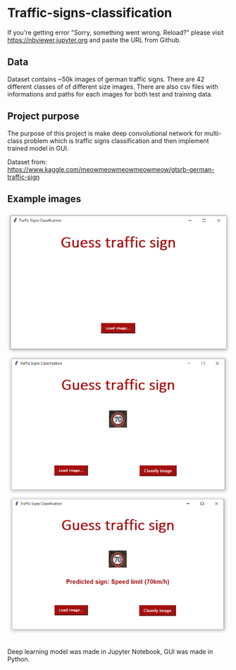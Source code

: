 # Traffic-signs-classification
If you're getting error "Sorry, something went wrong. Reload?" please visit https://nbviewer.jupyter.org and paste the URL from Github.

## Data
Dataset contains ~50k images of german traffic signs. There are 42 different classes of of different size images. There are also csv files with informations and paths for each images for both test and training data.

## Project purpose
The purpose of this project is make deep convolutional network for multi-class problem which is traffic signs classification and then implement trained model in GUI.

Dataset from: https://www.kaggle.com/meowmeowmeowmeowmeow/gtsrb-german-traffic-sign
## Example images

![alt text](https://github.com/emilprzygonski/Traffic-signs-classification/blob/main/Example%20images/GUI_1.png?width="200")
![alt text](https://github.com/emilprzygonski/Traffic-signs-classification/blob/main/Example%20images/GUI_2.png?=100x)
![alt text](https://github.com/emilprzygonski/Traffic-signs-classification/blob/main/Example%20images/GUI_3.png?=100x)
##
Deep learning model was made in Jupyter Notebook, GUI was made in Python.
